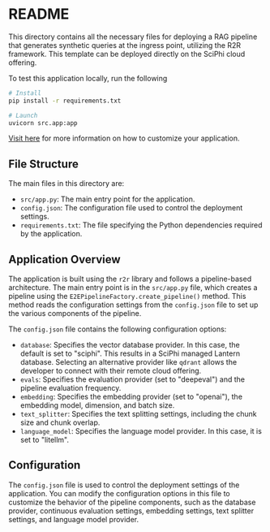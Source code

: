 # README

This directory contains all the necessary files for deploying a RAG pipeline that generates synthetic queries at the ingress point, utilizing the R2R framework. This template can be deployed directly on the SciPhi cloud offering.

To test this application locally, run the following
```bash
# Install
pip install -r requirements.txt

# Launch
uvicorn src.app:app
```
[Visit here](https://r2r-docs.sciphi.ai/core-features/app) for more information on how to customize your application.


## File Structure

The main files in this directory are:

- `src/app.py`: The main entry point for the application.
- `config.json`: The configuration file used to control the deployment settings.
- `requirements.txt`: The file specifying the Python dependencies required by the application.

## Application Overview

The application is built using the `r2r` library and follows a pipeline-based architecture. The main entry point is in the `src/app.py` file, which creates a pipeline using the `E2EPipelineFactory.create_pipeline()` method. This method reads the configuration settings from the `config.json` file to set up the various components of the pipeline.

The `config.json` file contains the following configuration options:

- `database`: Specifies the vector database provider. In this case, the default is set to "sciphi". This results in a SciPhi managed Lantern database. Selecting an alternative provider like `qdrant` allows the developer to connect with their remote cloud offering.
- `evals`: Specifies the evaluation provider (set to "deepeval") and the pipeline evaluation frequency.
- `embedding`: Specifies the embedding provider (set to "openai"), the embedding model, dimension, and batch size.
- `text_splitter`: Specifies the text splitting settings, including the chunk size and chunk overlap.
- `language_model`: Specifies the language model provider. In this case, it is set to "litellm".

## Configuration

The `config.json` file is used to control the deployment settings of the application. You can modify the configuration options in this file to customize the behavior of the pipeline components, such as the database provider, continuous evaluation settings, embedding settings, text splitter settings, and language model provider.
